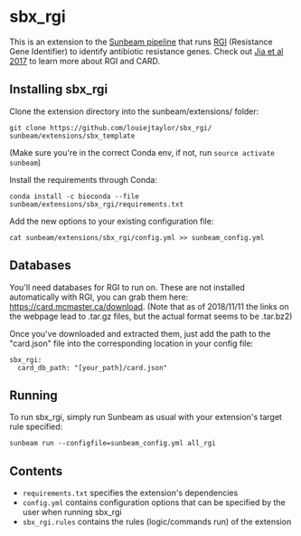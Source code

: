 #  sbx_rgi

This is an extension to the [Sunbeam pipeline](https://github.com/sunbeam-labs/sunbeam) that runs [RGI](https://card.mcmaster.ca/analyze/rgi) (Resistance Gene Identifier) to identify antibiotic resistance genes. Check out [Jia et al 2017](http://www.ncbi.nlm.nih.gov/pubmed/27789705) to learn more about RGI and CARD.

## Installing sbx_rgi

Clone the extension directory into the sunbeam/extensions/ folder:

    git clone https://github.com/louiejtaylor/sbx_rgi/ sunbeam/extensions/sbx_template

(Make sure you're in the correct Conda env, if not, run `source activate sunbeam`)

Install the requirements through Conda:

    conda install -c bioconda --file sunbeam/extensions/sbx_rgi/requirements.txt

Add the new options to your existing configuration file: 

    cat sunbeam/extensions/sbx_rgi/config.yml >> sunbeam_config.yml

## Databases

You'll need databases for RGI to run on. These are not installed automatically with RGI, you can grab them
here: https://card.mcmaster.ca/download. (Note that as of 2018/11/11 the links on the webpage lead to .tar.gz files, but the actual format seems to be .tar.bz2)

Once you've downloaded and extracted them, just add the path to the "card.json" file into the corresponding location in your config file:

    sbx_rgi:
      card_db_path: "[your_path]/card.json"

## Running

To run sbx_rgi, simply run Sunbeam as usual with your extension's target rule specified:

    sunbeam run --configfile=sunbeam_config.yml all_rgi

## Contents

 - `requirements.txt` specifies the extension's dependencies
 - `config.yml` contains configuration options that can be specified by the user when running sbx_rgi
 - `sbx_rgi.rules` contains the rules (logic/commands run) of the extension

